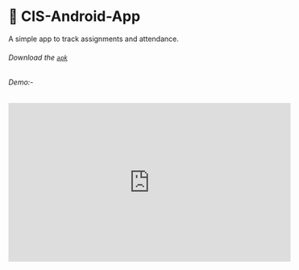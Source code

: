 # 📆 CIS-Android-App

A simple app to track assignments and attendance.

###### Download the [`apk`](https://github.com/Kan1shka9/CIS-Android-App/raw/master/apk/cis-tracker.apk)

###### Demo:-

<iframe width="560" height="315" src="https://www.youtube.com/embed/KUSNUpuDxp0" frameborder="0" allow="autoplay; encrypted-media" allowfullscreen></iframe>

